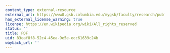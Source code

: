```yaml
---
content_type: external-resource
external_url: https://www0.gsb.columbia.edu/mygsb/faculty/research/pubfiles/848/Grameen_Bank_v04.pdf
has_external_license_warning: true
license: https://en.wikipedia.org/wiki/All_rights_reserved
status: ''
title: PDF
uid: 83eaf8f8-52c4-45ea-9e5e-ecc61639c24b
wayback_url: ''
---
```

